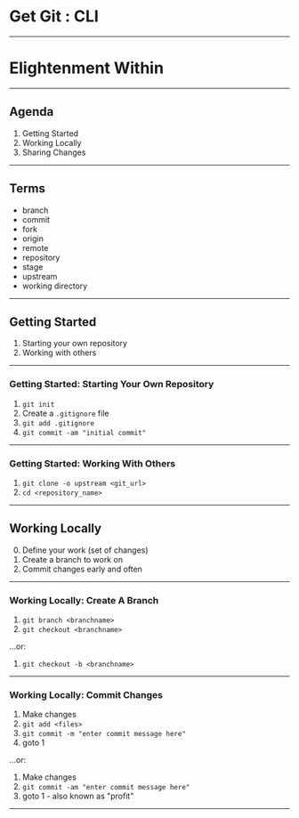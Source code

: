 Get Git : CLI
=============

---

# Elightenment Within

---

## Agenda

  1. Getting Started
  2. Working Locally
  3. Sharing Changes

---

## Terms

  - branch
  - commit
  - fork
  - origin
  - remote
  - repository
  - stage
  - upstream
  - working directory

---

## Getting Started

  1. Starting your own repository
  2. Working with others

---

### Getting Started: Starting Your Own Repository

  1. `git init`
  2. Create a `.gitignore` file
  3. `git add .gitignore`
  4. `git commit -am "initial commit"`

---

### Getting Started: Working With Others

  1. `git clone -o upstream <git_url>`
  2. `cd <repository_name>`

---

## Working Locally

  0. Define your work (set of changes)
  1. Create a branch to work on
  2. Commit changes early and often

---

### Working Locally: Create A Branch

  1. `git branch <branchname>`
  2. `git checkout <branchname>`

...or:

  1. `git checkout -b <branchname>`

---

### Working Locally: Commit Changes

  1. Make changes
  2. `git add <files>`
  3. `git commit -m "enter commit message here"`
  4. goto 1

...or:

  1. Make changes
  2. `git commit -am "enter commit message here"`
  3. goto 1 - also known as "profit"

---

